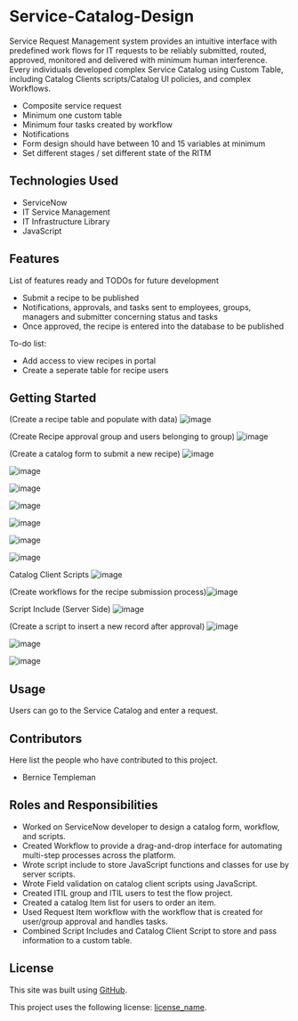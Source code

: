 # Service-Catalog-Design
Service Request Management system provides an intuitive interface with predefined work flows for IT requests to be reliably submitted, routed, approved, monitored and delivered with minimum human interference. Every individuals developed complex Service Catalog using Custom Table, including Catalog Clients scripts/Catalog UI policies, and complex Workflows.

- Composite service request
- Minimum one custom table
- Minimum four tasks created by workflow
- Notifications
- Form design should have between 10 and 15 variables at minimum
- Set different stages / set different state of the RITM

## Technologies Used
- ServiceNow
- IT Service Management
- IT Infrastructure Library
- JavaScript

## Features

List of features ready and TODOs for future development
- Submit a recipe to be published
- Notifications, approvals, and tasks sent to employees, groups, managers and submitter concerning status and tasks
- Once approved, the recipe is entered into the database to be published

To-do list:
- Add access to view recipes in portal
- Create a seperate table for recipe users

## Getting Started
(Create a recipe table and populate with data)
![image](https://user-images.githubusercontent.com/12488769/144730651-b2b83062-d5ee-4942-8133-4e27426c6762.png)

(Create Recipe approval group and users belonging to group)
![image](https://user-images.githubusercontent.com/12488769/144730673-f345b54a-bc16-4308-8c3c-976e20fe7bee.png)

(Create a catalog form to submit a new recipe)
![image](https://user-images.githubusercontent.com/12488769/144730777-d66e73ba-b467-40df-9a04-ca572b414f56.png)

![image](https://user-images.githubusercontent.com/12488769/144730807-2eacf2ad-ecd3-43b0-a257-83a324a11e15.png)

![image](https://user-images.githubusercontent.com/12488769/144730829-2c559882-c877-47ec-a2b7-04486925a80a.png)

![image](https://user-images.githubusercontent.com/12488769/144730861-7ab10622-bcd8-4dfb-8e99-78ea39024aac.png)

![image](https://user-images.githubusercontent.com/12488769/144730889-1d1909be-2b6d-4aea-87ed-9bea0eb42705.png)

![image](https://user-images.githubusercontent.com/12488769/144730927-732c4e0f-fbea-47ec-81ec-49dc787e666d.png)

![image](https://user-images.githubusercontent.com/12488769/144730982-575e65d6-31af-4ac7-908b-c565f633c1c0.png)

Catalog Client Scripts
![image](https://user-images.githubusercontent.com/12488769/144731038-a8ccfb14-e42d-4b1c-8177-a1eee74df225.png)

(Create workflows for the recipe submission process)![image](https://user-images.githubusercontent.com/12488769/144731125-bbdc2ecd-c6e3-4380-bf26-c5605daa9153.png)

Script Include (Server Side)
![image](https://user-images.githubusercontent.com/12488769/144731354-6894e0b8-11df-42fd-967e-30db5cbcf678.png)

(Create a script to insert a new record after approval)
![image](https://user-images.githubusercontent.com/12488769/144731176-cd9ef73b-80a6-4b03-8cb1-2884992a5221.png)

![image](https://user-images.githubusercontent.com/12488769/144731202-32fd19fc-2d19-42b2-ad21-a394f5ff9e8f.png)

![image](https://user-images.githubusercontent.com/12488769/144731269-622fe72c-087a-4530-9aa3-10d2f58a481a.png)

## Usage
Users can go to the Service Catalog and enter a request.

## Contributors
Here list the people who have contributed to this project. 
- Bernice Templeman

## Roles and Responsibilities
- Worked on ServiceNow developer to design a catalog form, workflow, and scripts.
- Created Workflow to provide a drag-and-drop interface for automating multi-step processes across the platform.
- Wrote script include to store JavaScript functions and classes for use by server scripts.
- Wrote Field validation on catalog client scripts using JavaScript.
- Created ITIL group and ITIL users to test the flow project.
- Created a catalog Item list for users to order an item.
- Used Request Item workflow with the workflow that is created for user/group approval and handles tasks.
- Combined Script Includes and Catalog Client Script to store and pass information to a custom table.

## License
This site was built using [GitHub](https://docs.github.com/en/github/writing-on-github/getting-started-with-writing-and-formatting-on-github/basic-writing-and-formatting-syntax#links).

This project uses the following license: [license_name](https://github.com/bernicetempleman/PROJECT-NAME).
